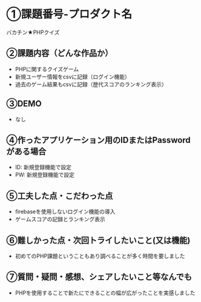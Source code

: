 # ①課題番号-プロダクト名

バカチン★PHPクイズ

## ②課題内容（どんな作品か）

- PHPに関するクイズゲーム
- 新規ユーザー情報をcsvに記録（ログイン機能）
- 過去のゲーム結果もcsvに記録（歴代スコアのランキング表示）

## ③DEMO

- なし

## ④作ったアプリケーション用のIDまたはPasswordがある場合

- ID: 新規登録機能で設定
- PW: 新規登録機能で設定

## ⑤工夫した点・こだわった点

- firebaseを使用しないログイン機能の導入
- ゲームスコアの記録とランキング表示

## ⑥難しかった点・次回トライしたいこと(又は機能)

- 初めてのPHP課題ということもあり調べることが多く時間を要しました

## ⑦質問・疑問・感想、シェアしたいこと等なんでも

- PHPを使用することで新たにできることの幅が広がったことを実感しました